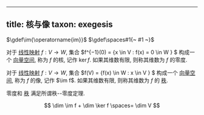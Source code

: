 
---
title: 核与像
taxon: exegesis
---

$\gdef\im{\operatorname{im}}$
$\gdef\spaces#1{~ #1 ~}$

对于 [线性映射](./线性映射.md) $f:V \to W$, 集合 $f^{−1}(0) = \{x \in V : f(x) = 0 \in W \} $ 构成一个 [向量空间](./线性空间.md), 称为 $f$ 的核, 记作 $\ker f$. 如果其维数有限, 则称其维数为 $f$ 的零度.

对于 [线性映射](./线性映射.md) $f:V \to W$, 集合 $f(V) = \{f(x) \in W : x \in V \} $ 构成一个 [向量空间](./线性空间.md), 称为 $f$ 的像, 记作 $\im f$. 如果其维数有限, 则称其维数为 $f$ 的 [秩](./matrix-rank.md).

零度和 [秩](./matrix-rank.md) 满足所谓秩--零度定理. 

$$ \dim \im f + \dim \ker f \spaces= \dim V $$


